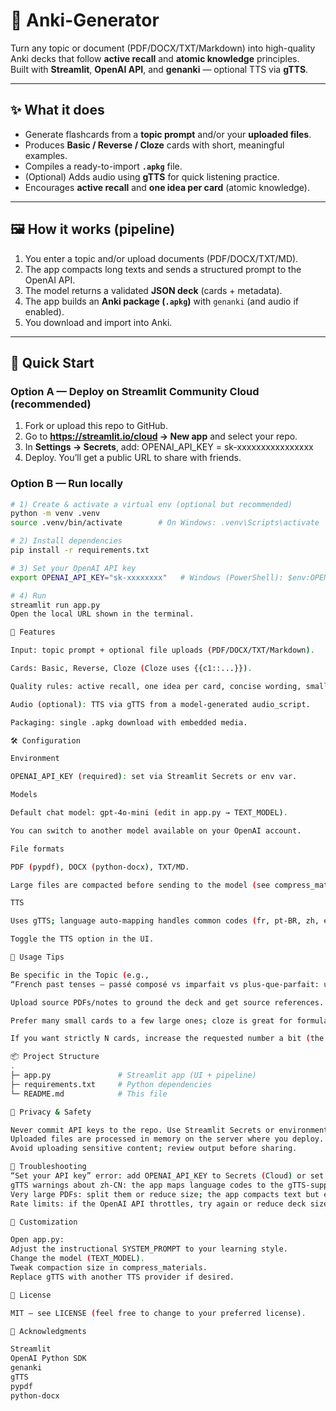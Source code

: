 # 🧠 Anki-Generator

Turn any topic or document (PDF/DOCX/TXT/Markdown) into high-quality Anki decks that follow **active recall** and **atomic knowledge** principles.  
Built with **Streamlit**, **OpenAI API**, and **genanki** — optional TTS via **gTTS**.

---

## ✨ What it does

- Generate flashcards from a **topic prompt** and/or your **uploaded files**.
- Produces **Basic / Reverse / Cloze** cards with short, meaningful examples.
- Compiles a ready-to-import **`.apkg`** file.
- (Optional) Adds audio using **gTTS** for quick listening practice.
- Encourages **active recall** and **one idea per card** (atomic knowledge).

---

## 🖼️ How it works (pipeline)

1. You enter a topic and/or upload documents (PDF/DOCX/TXT/MD).
2. The app compacts long texts and sends a structured prompt to the OpenAI API.
3. The model returns a validated **JSON deck** (cards + metadata).
4. The app builds an **Anki package (`.apkg`)** with `genanki` (and audio if enabled).
5. You download and import into Anki.

---

## 🚀 Quick Start

### Option A — Deploy on **Streamlit Community Cloud** (recommended)
1. Fork or upload this repo to GitHub.
2. Go to **https://streamlit.io/cloud → New app** and select your repo.
3. In **Settings → Secrets**, add: OPENAI_API_KEY = sk-xxxxxxxxxxxxxxxx
4. Deploy. You’ll get a public URL to share with friends.

### Option B — Run locally
```bash
# 1) Create & activate a virtual env (optional but recommended)
python -m venv .venv
source .venv/bin/activate        # On Windows: .venv\Scripts\activate

# 2) Install dependencies
pip install -r requirements.txt

# 3) Set your OpenAI API key
export OPENAI_API_KEY="sk-xxxxxxxx"   # Windows (PowerShell): $env:OPENAI_API_KEY="sk-xxxxxxxx"

# 4) Run
streamlit run app.py
Open the local URL shown in the terminal.

🧩 Features

Input: topic prompt + optional file uploads (PDF/DOCX/TXT/Markdown).

Cards: Basic, Reverse, Cloze (Cloze uses {{c1::...}}).

Quality rules: active recall, one idea per card, concise wording, small hints.

Audio (optional): TTS via gTTS from a model-generated audio_script.

Packaging: single .apkg download with embedded media.

🛠️ Configuration

Environment

OPENAI_API_KEY (required): set via Streamlit Secrets or env var.

Models

Default chat model: gpt-4o-mini (edit in app.py → TEXT_MODEL).

You can switch to another model available on your OpenAI account.

File formats

PDF (pypdf), DOCX (python-docx), TXT/MD.

Large files are compacted before sending to the model (see compress_materials).

TTS

Uses gTTS; language auto-mapping handles common codes (fr, pt-BR, zh, etc.).

Toggle the TTS option in the UI.

🧭 Usage Tips

Be specific in the Topic (e.g.,
“French past tenses — passé composé vs imparfait vs plus-que-parfait: usages, aspect, temporal markers, and short examples.”).

Upload source PDFs/notes to ground the deck and get source references.

Prefer many small cards to a few large ones; cloze is great for formulas/pairs.

If you want strictly N cards, increase the requested number a bit (the app normalizes counts, but the model may return fewer if the topic is very narrow).

📦 Project Structure
.
├─ app.py               # Streamlit app (UI + pipeline)
├─ requirements.txt     # Python dependencies
└─ README.md            # This file

🔐 Privacy & Safety

Never commit API keys to the repo. Use Streamlit Secrets or environment variables.
Uploaded files are processed in memory on the server where you deploy.
Avoid uploading sensitive content; review output before sharing.

🧰 Troubleshooting
“Set your API key” error: add OPENAI_API_KEY to Secrets (Cloud) or set env var locally.
gTTS warnings about zh-CN: the app maps language codes to the gTTS-supported set; warnings are harmless, but you can change the topic language to zh if needed.
Very large PDFs: split them or reduce size; the app compacts text but extremely long inputs may truncate.
Rate limits: if the OpenAI API throttles, try again or reduce deck size.

📝 Customization

Open app.py:
Adjust the instructional SYSTEM_PROMPT to your learning style.
Change the model (TEXT_MODEL).
Tweak compaction size in compress_materials.
Replace gTTS with another TTS provider if desired.

📄 License

MIT — see LICENSE (feel free to change to your preferred license).

🙏 Acknowledgments

Streamlit
OpenAI Python SDK
genanki
gTTS
pypdf
python-docx
